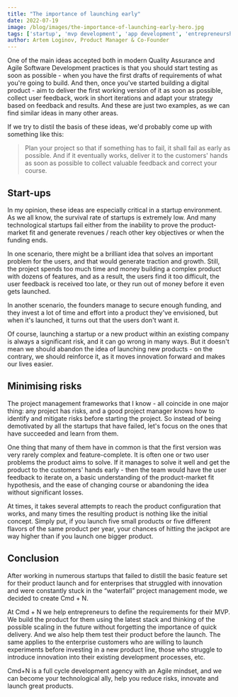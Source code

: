 ```yaml
---
title: "The importance of launching early"
date: 2022-07-19
image: /blog/images/the-importance-of-launching-early-hero.jpg
tags: ['startup', 'mvp development', 'app development', 'entrepreneurship', 'early stage']
author: Artem Loginov, Product Manager & Co-Founder 
---
```


One of the main ideas accepted both in modern Quality Assurance and Agile Software Development practices is that you should start testing as soon as possible - when you have the first drafts of requirements of what you're going to build. And then, once you've started building a digital product - aim to deliver the first working version of it as soon as possible, collect user feedback, work in short iterations and adapt your strategy based on feedback and results. And these are just two examples, as we can find similar ideas in many other areas. 

If we try to distil the basis of these ideas, we'd probably come up with something like this:

> Plan your project so that if something has to fail, it shall fail as early as possible. And if it eventually works, deliver it to the customers' hands as soon as possible to collect valuable feedback and correct your course.

## Start-ups

In my opinion, these ideas are especially critical in a startup environment. As we all know, the survival rate of startups is extremely low. And many technological startups fail either from the inability to prove the product-market fit and generate revenues / reach other key objectives or when the funding ends. 

In one scenario, there might be a brilliant idea that solves an important problem for the users, and that would generate traction and growth. Still, the project spends too much time and money building a complex product with dozens of features, and as a result, the users find it too difficult, the user feedback is received too late, or they run out of money before it even gets launched.

In another scenario, the founders manage to secure enough funding, and they invest a lot of time and effort into a product they've envisioned, but when it's launched, it turns out that the users don't want it. 

Of course, launching a startup or a new product within an existing company is always a significant risk, and it can go wrong in many ways. But it doesn't mean we should abandon the idea of launching new products - on the contrary, we should reinforce it, as it moves innovation forward and makes our lives easier.

## Minimising risks

The project management frameworks that I know - all coincide in one major thing: any project has risks, and a good project manager knows how to identify and mitigate risks before starting the project. So instead of being demotivated by all the startups that have failed, let's focus on the ones that have succeeded and learn from them.

One thing that many of them have in common is that the first version was very rarely complex and feature-complete. It is often one or two user problems the product aims to solve. If it manages to solve it well and get the product to the customers' hands early - then the team would have the user feedback to iterate on, a basic understanding of the product-market fit hypothesis, and the ease of changing course or abandoning the idea without significant losses.

At times, it takes several attempts to reach the product configuration that works, and many times the resulting product is nothing like the initial concept. Simply put, if you launch five small products or five different flavors of the same product per year, your chances of hitting the jackpot are way higher than if you launch one bigger product.

## Conclusion

After working in numerous startups that failed to distill the basic feature set for their product launch and for enterprises that struggled with innovation and were constantly stuck in the “waterfall” project management mode, we decided to create Cmd + N. 

At Cmd + N we help entrepreneurs to define the requirements for their MVP. We build the product for them using the latest stack and thinking of the possible scaling in the future without forgetting the importance of quick delivery. And we also help them test their product before the launch. The same applies to the enterprise customers who are willing to launch experiments before investing in a new product line, those who struggle to introduce innovation into their existing development processes, etc.

Cmd+N is a full cycle development agency with an Agile mindset, and we can become your technological ally, help you reduce risks, innovate and launch great products.